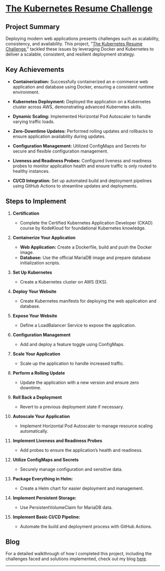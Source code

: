 # [The Kubernetes Resume Challenge](your-project-link)

## Project Summary

Deploying modern web applications presents challenges such as scalability, consistency, and availability. This project, "[The Kubernetes Resume Challenge](https://cloudresumechallenge.dev/docs/extensions/kubernetes-challenge/)," tackled these issues by leveraging Docker and Kubernetes to deliver a scalable, consistent, and resilient deployment strategy.

## Key Achievements

- **Containerization:** Successfully containerized an e-commerce web application and database using Docker, ensuring a consistent runtime environment.
- **Kubernetes Deployment:** Deployed the application on a Kubernetes cluster across AWS, demonstrating advanced Kubernetes skills.
- **Dynamic Scaling:** Implemented Horizontal Pod Autoscaler to handle varying traffic loads.
- **Zero-Downtime Updates:** Performed rolling updates and rollbacks to ensure application availability during updates.

- **Configuration Management:** Utilized ConfigMaps and Secrets for secure and flexible configuration management.
- **Liveness and Readiness Probes:** Configured liveness and readiness probes to monitor application health and ensure traffic is only routed to healthy instances.
- **CI/CD Integration:** Set up automated build and deployment pipelines using GitHub Actions to streamline updates and deployments.

## Steps to Implement

1. **Certification**
   - Complete the Certified Kubernetes Application Developer (CKAD) course by KodeKloud for foundational Kubernetes knowledge.

2. **Containerize Your Application**
   - **Web Application:** Create a Dockerfile, build and push the Docker image.
   - **Database:** Use the official MariaDB image and prepare database initialization scripts.

3. **Set Up Kubernetes**
   - Create a Kubernetes cluster on AWS (EKS).

4. **Deploy Your Website**
   - Create Kubernetes manifests for deploying the web application and database.

5. **Expose Your Website**
   - Define a LoadBalancer Service to expose the application.

6. **Configuration Management**
   - Add and deploy a feature toggle using ConfigMaps.

7. **Scale Your Application**
   - Scale up the application to handle increased traffic.

8. **Perform a Rolling Update**
   - Update the application with a new version and ensure zero downtime.

9. **Roll Back a Deployment**
   - Revert to a previous deployment state if necessary.

10. **Autoscale Your Application**
    - Implement Horizontal Pod Autoscaler to manage resource scaling automatically.

11. **Implement Liveness and Readiness Probes**
    - Add probes to ensure the application’s health and readiness.

12. **Utilize ConfigMaps and Secrets**
    - Securely manage configuration and sensitive data.

13. **Package Everything in Helm:** 
    - Create a Helm chart for easier deployment and management.

14. **Implement Persistent Storage:** 
    - Use PersistentVolumeClaim for MariaDB data.

15. **Implement Basic CI/CD Pipeline:** 
    - Automate the build and deployment process with GitHub Actions.

## Blog

For a detailed walkthrough of how I completed this project, including the challenges faced and solutions implemented, check out my blog [here](your-blog-link).

---
